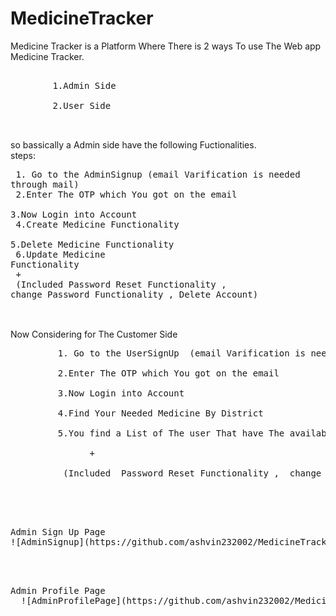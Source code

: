# MedicineTracker
Medicine Tracker is a Platform Where There is 2 ways To use The Web app Medicine Tracker.<br/>
  <pre> 
        1.Admin Side<br/>
        2.User Side <br/>
   </pre>
so bassically a Admin side have the following Fuctionalities.<br/>
steps:<br/>
    <pre>
         1. Go to the AdminSignup  (email Varification is needed through mail) <br/>
         2.Enter The OTP which You got on the email<br/>
         3.Now Login into Account<br/>
         4.Create Medicine Functionality<br/>
         5.Delete Medicine Functionality<br/>
         6.Update Medicine Functionality<br/>
               +<br/>
          (Included  Password Reset Functionality ,  change Password Functionality , Delete Account)<br/>
   </pre>
                 
   <br>
   Now Considering for The Customer Side
   <pre>
         1. Go to the UserSignUp  (email Varification is needed through mail) <br/>
         2.Enter The OTP which You got on the email<br/>
         3.Now Login into Account<br/>
         4.Find Your Needed Medicine By District<br/>
         5.You find a List of The user That have The available Qunatity<br/>
               +<br/>
          (Included  Password Reset Functionality ,  change Password Functionality , Delete Account)<br/>
  </pre>

<pre>
<br/>
Admin Sign Up Page
![AdminSignup](https://github.com/ashvin232002/MedicineTracker/assets/120255875/a57d4637-6c04-4ac3-883c-d2e7b00c178d)
  </pre>

<pre>
<br/>
Admin Profile Page
  ![AdminProfilePage](https://github.com/ashvin232002/MedicineTracker/assets/120255875/266a5d83-01be-45a7-8765-901ef1cebeeb)
</pre>
